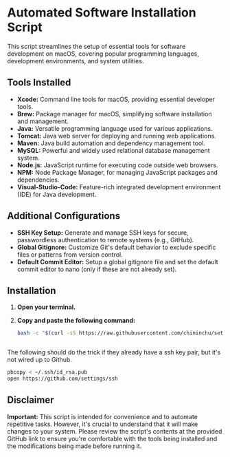 # Automated Software Installation Script

This script streamlines the setup of essential tools for software development on macOS, covering popular programming languages, development environments, and system utilities.

## Tools Installed

* **Xcode:** Command line tools for macOS, providing essential developer tools.
* **Brew:** Package manager for macOS, simplifying software installation and management.
* **Java:** Versatile programming language used for various applications.
* **Tomcat:** Java web server for deploying and running web applications.
* **Maven:** Java build automation and dependency management tool.
* **MySQL:** Powerful and widely used relational database management system.
* **Node.js:** JavaScript runtime for executing code outside web browsers.
* **NPM:** Node Package Manager, for managing JavaScript packages and dependencies.
* **Visual-Studio-Code:** Feature-rich integrated development environment (IDE) for Java development.


## Additional Configurations

* **SSH Key Setup:** Generate and manage SSH keys for secure, passwordless authentication to remote systems (e.g., GitHub).
* **Global Gitignore:** Customize Git's default behavior to exclude specific files or patterns from version control.
* **Default Commit Editor:** Setup a global gitignore file and set the default commit editor to nano (only if these are not already set).


## Installation

1. **Open your terminal.**
2. **Copy and paste the following command:**

   ```bash
   bash -c "$(curl -sS https://raw.githubusercontent.com/chininchu/setup-script/main/install.sh)"



The following should do the trick if they already have a ssh key pair, but it's
not wired up to Github.

```bash
pbcopy < ~/.ssh/id_rsa.pub
open https://github.com/settings/ssh

```


## Disclaimer
**Important:** This script is intended for convenience and to automate repetitive tasks. However, it's crucial to understand that it will make changes to your system. Please review the script's contents at the provided GitHub link to ensure you're comfortable with the tools being installed and the modifications being made before running it.
